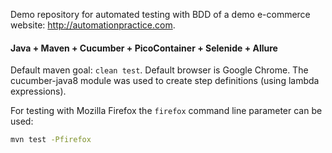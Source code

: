 Demo repository for automated testing with BDD of a demo e-commerce website: http://automationpractice.com.

#### Java + Maven + Cucumber + PicoContainer + Selenide + Allure

Default maven goal: `clean test`.
Default browser is Google Chrome.
The cucumber-java8 module was used to create step definitions (using lambda expressions).

For testing with Mozilla Firefox the `firefox` command line parameter can be used:
```bash
mvn test -Pfirefox
```
